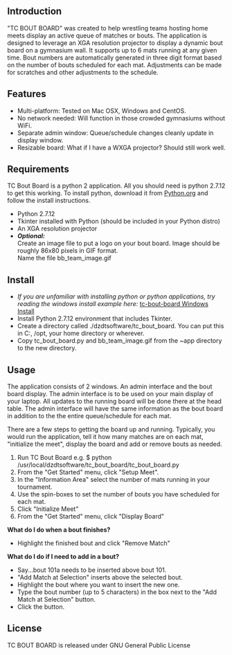 ## Introduction
"TC BOUT BOARD" was created to help wrestling teams hosting home meets display an active queue of matches or bouts. 
The application is designed to leverage an XGA resolution projector to display a dynamic bout board on a 
 gymnasium wall. It supports up to 6 mats running at any given time. Bout numbers are automatically generated in three 
 digit format based on the number of bouts scheduled for each mat.  Adjustments can be made for scratches and other
 adjustments to the schedule.  

## Features
- Multi-platform: Tested on Mac OSX, Windows and CentOS.
- No network needed: Will function in those crowded gymnasiums without WiFi.
- Separate admin window: Queue/schedule changes cleanly update in display window.
- Resizable board: What if I have a WXGA projector?  Should still work well.  

## Requirements
TC Bout Board is a python 2 application.  All you should need is python 2.7.12 to get this working.  To install python, 
download it from [Python.org](https://www.python.org/) and  follow the install instructions. 
- Python 2.7.12
- Tkinter installed with Python (should be included in your Python distro)
- An XGA resolution projector
- ***Optional:***  
Create an image file to put a logo on your bout board.
Image should be roughly 86x80 pixels in GIF format.  
Name the file bb_team_image.gif

## Install
- *If you are unfamiliar with installing python or python applications, try reading the windows install example here:*
   [tc-bout-board Windows Install](https://github.com/nitrotc/tc-bout-board/blob/master/docs/tc-bout-board-win-install.pdf)
- Install Python 2.7.12 environment that includes Tkinter.
- Create a directory called ./dzdtsoftware/tc_bout_board. You can put this in C:\, /opt, your home directory or wherever.
- Copy tc_bout_board.py and bb_team_image.gif from the ~app directory to the new directory.  

## Usage
The application consists of 2 windows.  An admin interface and the bout board display.  The admin interface is to 
be used on your main display of your laptop. All updates to the running board will be done there at the head table. 
The admin interface will have the same information as the bout board in addition to the the entire queue/schedule for 
each mat.

There are a few steps to getting the board up and running.  Typically, you would run the application, 
tell it how many matches are on each mat, "initialize the meet", display the board and add or remove bouts as
needed.
 1. Run TC Bout Board e.g. $ python /usr/local/dzdtsoftware/tc_bout_board/tc_bout_board.py
 2. From the "Get Started" menu, click "Setup Meet".
 3. In the "Information Area" select the number of mats running in your tournament.
 4. Use the spin-boxes to set the number of bouts you have scheduled for each mat.
 5. Click "Initialize Meet"
 6. From the "Get Started" menu, click "Display Board"  
 
**What do I do when a bout finishes?**
- Highlight the finished bout and click "Remove Match"
 
**What do I do if I need to add in a bout?**
- Say...bout 101a needs to be inserted above bout 101.
- "Add Match at Selection" inserts above the selected bout.
- Highlight the bout where you want to insert the new one.
- Type the bout number (up to 5 characters) in the box next to the "Add Match at Selection" button.
- Click the button.  
 
## License
TC BOUT BOARD is released under GNU General Public License
